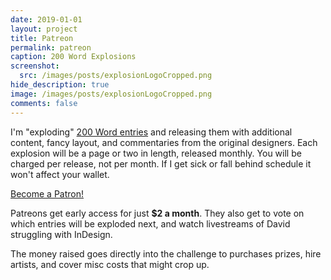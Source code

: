 ```yaml
---
date: 2019-01-01
layout: project
title: Patreon
permalink: patreon
caption: 200 Word Explosions
screenshot:
  src: /images/posts/explosionLogoCropped.png
hide_description: true
image: /images/posts/explosionLogoCropped.png
comments: false
---
```


I'm "exploding" [200 Word entries](https://200wordrpg.github.io/) and releasing them with additional content, fancy layout, and commentaries from the original designers. Each explosion will be a page or two in length, released monthly. You will be charged per release, not per month. If I get sick or fall behind schedule it won't affect your wallet.

<a href="https://www.patreon.com/bePatron?u=49285" data-patreon-widget-type="become-patron-button">Become a Patron!</a><script async src="https://c6.patreon.com/becomePatronButton.bundle.js"></script>

Patreons get early access for just **$2 a month**. They also get to vote on which entries will be exploded next, and watch livestreams of David struggling with InDesign.

The money raised goes directly into the challenge to purchases prizes, hire artists, and cover misc costs that might crop up.